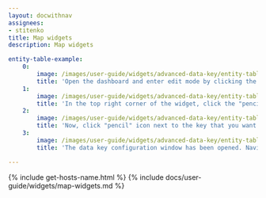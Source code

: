 ```yaml
---
layout: docwithnav
assignees:
- stitenko
title: Map widgets
description: Map widgets

entity-table-example:
    0:
        image: /images/user-guide/widgets/advanced-data-key/entity-table-example-1-ce.png
        title: 'Open the dashboard and enter edit mode by clicking the button in the top right corner of the screen;'
    1:
        image: /images/user-guide/widgets/advanced-data-key/entity-table-example-2-ce.png
        title: 'In the top right corner of the widget, click the "pencil" icon to open the widget editing window;'
    2:
        image: /images/user-guide/widgets/advanced-data-key/entity-table-example-3-ce.png
        title: 'Now, click "pencil" icon next to the key that you want to edit;'
    3:
        image: /images/user-guide/widgets/advanced-data-key/entity-table-example-4-ce.png
        title: 'The data key configuration window has been opened. Navigate to the "Advanced" tab to open advanced data key configuration.'

---
```


{% include get-hosts-name.html %}
{% include docs/user-guide/widgets/map-widgets.md %}